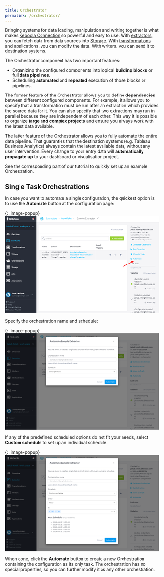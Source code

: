 ```yaml
---
title: Orchestrator
permalink: /orchestrator/
---
```


Bringing systems for data loading, manipulation and writing together is what makes
[Keboola Connection](/overview/) so powerful and easy to use. With [extractors](/components/extractors/), you can fetch
data from data sources into [Storage](/storage/). With [transformations](/transformations/) and
[applications](/components/applications/), you can modify the data. With [writers](/components/writers/), you can
send it to destination systems.

The Orchestrator component has two important features:

- Organizing the configured components into logical **building blocks** or full **data pipelines**.
- Scheduling **automated** and **repeated** execution of those blocks or pipelines.

The former feature of the Orchestrator allows you to define **dependencies** between different configured
components. For example, it allows you to specify that a transformation must be run after an extraction
which provides the source data for it. You can also specify that two extractions may run in parallel
because they are independent of each other. This way it is possible to organize **large and complex projects** 
and ensure you always work with the latest data available.

The latter feature of the Orchestrator allows you to fully automate the entire data pipeline. That
guaranties that the destination systems (e.g. Tableau Business Analytics) always contain the latest
available data, without any user intervention. Every change to your entry data
will **automatically propagate up** to your dashboard or visualisation project.

See the corresponding part of our [tutorial](/tutorial/automate/) to quickly set up an example Orchestration.

## Single Task Orchestrations
In case you want to automate a single configuration, the quickest option is to use the **Automate** button 
at the configuration page:

{: .image-popup}
![Automate modal](/orchestrator/automate.png)

Specify the orchestration name and schedule:

{: .image-popup}
![Automate modal](/orchestrator/automate-modal.png)

If any of the predefined scheduled options do not fit your needs, select **Custom schedule** to set up an individual schedule.

{: .image-popup}
![Automate custom schedule](/orchestrator/automate-modal-custom.png)

When done, click the **Automate** button to create a new Orchestration containing the configuration as its only task.
The orchestration has no special properties, so you can further modify it as any other orchestration.

